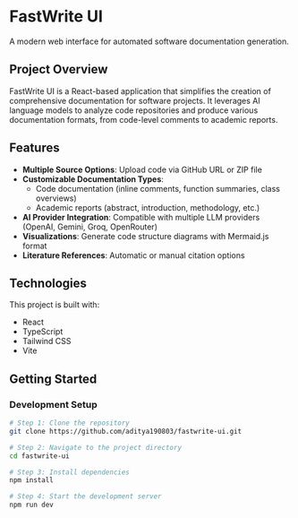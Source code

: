 # FastWrite UI

A modern web interface for automated software documentation generation.

## Project Overview

FastWrite UI is a React-based application that simplifies the creation of comprehensive documentation for software projects. It leverages AI language models to analyze code repositories and produce various documentation formats, from code-level comments to academic reports.

## Features

- **Multiple Source Options**: Upload code via GitHub URL or ZIP file
- **Customizable Documentation Types**:
  - Code documentation (inline comments, function summaries, class overviews)
  - Academic reports (abstract, introduction, methodology, etc.)
- **AI Provider Integration**: Compatible with multiple LLM providers (OpenAI, Gemini, Groq, OpenRouter)
- **Visualizations**: Generate code structure diagrams with Mermaid.js format
- **Literature References**: Automatic or manual citation options

## Technologies

This project is built with:
- React
- TypeScript
- Tailwind CSS
- Vite

## Getting Started

### Development Setup

```sh
# Step 1: Clone the repository
git clone https://github.com/aditya190803/fastwrite-ui.git

# Step 2: Navigate to the project directory
cd fastwrite-ui

# Step 3: Install dependencies
npm install

# Step 4: Start the development server
npm run dev